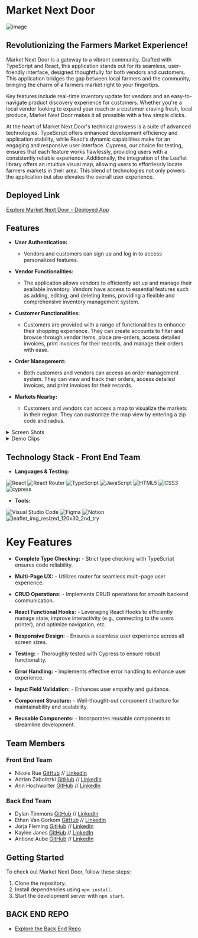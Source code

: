 # Market Next Door
![image](https://github.com/Market-Next-Door/ui-market-next-door/assets/125393235/148e0b22-e963-4f5b-8d6b-d9d19d5520ea)

## Revolutionizing the Farmers Market Experience!
Market Next Door is a gateway to a vibrant community.  Crafted with TypeScript and React, this application stands out for its seamless, user-friendly interface, designed thoughtfully for both vendors and customers. This application bridges the gap between local farmers and the community, bringing the charm of a farmers market right to your fingertips.  

Key features include real-time inventory update for vendors and an easy-to-navigate product discovery experience for customers.  Whether you're a local vendor looking to expand your reach or a customer craving fresh, local produce, Market Next Door makes it all prossible with a few simple clicks.

At the heart of Market Next Door's technical prowess is a suite of advanced technologies. TypeScript offers enhanced development efficiency and application stability, while React's dynamic capabilities make for an engaging and responsive user interface. Cypress, our choice for testing, ensures that each feature works flawlessly, providing users with a consistently reliable experience. Additionally, the integration of the Leaflet library offers an intuitive visual map, allowing users to effortlessly locate farmers markets in their area. This blend of technologies not only powers the application but also elevates the overall user experience.


## Deployed Link

[Explore Market Next Door - Deployed App](https://market-next-door-fe-f6728ad38b62.herokuapp.com/)

## Features

- **User Authentication:**

  - Vendors and customers can sign up and log in to access personalized features.

- **Vendor Functionalities:**

  - The application allows vendors to efficiently set up and manage their available inventory. Vendors have access to essential features such as adding, editing, and deleting items, providing a flexible and comprehensive inventory management system.

- **Customer Functionalities:**

  - Customers are provided with a range of functionalities to enhance their shopping experience. They can create accounts to filter and browse through vendor items, place pre-orders, access detailed invoices, print invoices for their records, and manage their orders with ease.

- **Order Management:**
  - Both customers and vendors can access an order management system. They can view and track their orders, access detailed invoices, and print invoices for their records.
    
- **Markets Nearby:**
  - Customers and vendors can access a map to visualize the markets in their region. They can customize the map view by entering a zip code and radius.
 
<details>
<summary>
Screen Shots
</summary>
<div align="center"> 

### Current Customer User Flow
![image](https://github.com/Market-Next-Door/ui-market-next-door/assets/125393235/0a31eb5b-b970-4bf7-bece-6d8dae7d9758)

![image](https://github.com/Market-Next-Door/ui-market-next-door/assets/125393235/8c17fdfa-d61f-41db-9240-32b364a576b1)

![image](https://github.com/Market-Next-Door/ui-market-next-door/assets/125393235/f86d0a4f-f211-4fad-ae5f-586ad1bde8fa)


### Current Vendor User Flow

![image](https://github.com/Market-Next-Door/ui-market-next-door/assets/125393235/43809480-fd27-41cf-be20-7045b011329c)

![image](https://github.com/Market-Next-Door/ui-market-next-door/assets/125393235/d3c16c22-df80-4d79-ae79-155146a4c0b3)

### Market Map 
![Screenshot 2024-01-12 at 8 57 35 AM](https://github.com/Market-Next-Door/ui-market-next-door/assets/125393235/43da4b20-09f3-4727-9272-438a8f63b81b)

</div>
</details>

<details>
<summary>
Demo Clips
</summary>
<div align="center"> 

### Current Vendor Login
![MND-01](https://github.com/Market-Next-Door/ui-market-next-door/assets/125393235/30def911-a7b4-4bb9-be0d-bcd838681bad)

### Add Item from Vendor Dashboard
![MND-02](https://github.com/Market-Next-Door/ui-market-next-door/assets/125393235/fc504787-4835-4fbf-8e65-a4aa41018f13)


### Market Map & Search
![MND-05](https://github.com/Market-Next-Door/ui-market-next-door/assets/125393235/94d19d16-1941-447b-a14f-4c01c9ebd047)



</div>
</details>

## Technology Stack - Front End Team

- **Languages & Testing:**

![React](https://img.shields.io/badge/react-%2320232a.svg?style=for-the-badge&logo=react&logoColor=%2361DAFB)
![React Router](https://img.shields.io/badge/React_Router-CA4245?style=for-the-badge&logo=react-router&logoColor=white)
![TypeScript](https://img.shields.io/badge/typescript-%23007ACC.svg?style=for-the-badge&logo=typescript&logoColor=white)
![JavaScript](https://img.shields.io/badge/javascript-%23323330.svg?style=for-the-badge&logo=javascript&logoColor=%23F7DF1E)
![HTML5](https://img.shields.io/badge/html5-%23E34F26.svg?style=for-the-badge&logo=html5&logoColor=white) 
![CSS3](https://img.shields.io/badge/css3-%231572B6.svg?style=for-the-badge&logo=css3&logoColor=white)
![cypress](https://img.shields.io/badge/-cypress-%23E5E5E5?style=for-the-badge&logo=cypress&logoColor=058a5e)
</br>

- **Tools:**

![Visual Studio Code](https://img.shields.io/badge/Visual%20Studio%20Code-0078d7.svg?style=for-the-badge&logo=visual-studio-code&logoColor=white)
![Figma](https://img.shields.io/badge/figma-%23F24E1E.svg?style=for-the-badge&logo=figma&logoColor=white)
![Notion](https://img.shields.io/badge/Notion-%23000000.svg?style=for-the-badge&logo=notion&logoColor=white)
![leaflet_img_resized_120x30_2nd_try](https://github.com/Market-Next-Door/ui-market-next-door/assets/125393235/a4cfb1e4-2396-473f-b02f-92aeabfa2ffa)



# Key Features

- **Complete Type Checking:**  - Strict type checking with TypeScript ensures code reliability.

- **Multi-Page UX:**  - Utilizes router for seamless multi-page user experience.

- **CRUD Operations:**  - Implements CRUD operations for smooth backend communication.

- **React Functional Hooks:**  - Leveraging React Hooks to efficiently manage state, improve interactivity (e.g., connecting to the users printer), and optimize navigation, etc.

- **Responsive Design:**  - Ensures a seamless user experience across all screen sizes.

- **Testing:**  - Thoroughly tested with Cypress to ensure robust functionality.

- **Error Handling:**  - Implements effective error handling to enhance user experience.
 
- **Input Field Validation:**  - Enhances user empathy and guidance.

- **Component Structure:**  - Well-thought-out component structure for maintainability and scalability.

- **Reusable Components:**  - Incorporates reusable components to streamline development.

## Team Members
### Front End Team
- Nicole Rue [GitHub](https://github.com/nicolerue) // [LinkedIn](https://linkedin.com/in/nicolerue)
- Adrian Zabolitzki [GitHub](https://github.com/ganuza) // [LinkedIn](https://linkedin.com/in/adrian-zabolitzki/)
- Ann Hochworter [GitHub](https://github.com/ahochworter) // [LinkedIn](https://linkedin.com/in/annhochworter)

### Back End Team
- Dylan Timmons [GitHub](https://github.com/DylanScotty) // [LinkedIn](https://linkedin.com/in/dylan-timmons/)
- Ethan Van Gorkom [GitHub](https://github.com/EVanGorkom) // [LinkedIn](https://linkedin.com/in/evangorkom/)
- Jorja Fleming [GitHub](https://github.com/JorjaF) // [LinkedIn](https://linkedin.com/in/jorjaf/)
- Kaylee Janes [GitHub](https://github.com/kbug819) // [LinkedIn](https://linkedin.com/in/kaylee-janes/)
- Antione Aube [GitHub](https://github.com/Antoine-Aube/Antoine-Aube) // [LinkedIn](https://www.linkedin.com/in/antoineaube/)

## Getting Started

To check out Market Next Door, follow these steps:

1. Clone the repository.
2. Install dependencies using `npm install`.
3. Start the development server with `npm start`.

## BACK END REPO 
- [Explore the Back End Repo](https://github.com/Market-Next-Door/market_nextdoor_api)


